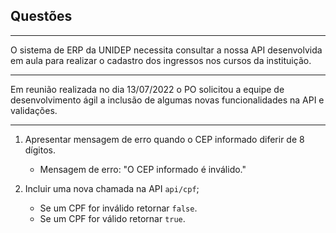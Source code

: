 ## Questões

---

O sistema de ERP da UNIDEP necessita consultar a nossa API desenvolvida em aula para realizar o cadastro dos ingressos nos cursos da instituição.

---

Em reunião realizada no dia 13/07/2022 o PO solicitou a equipe de desenvolvimento ágil a inclusão de algumas novas funcionalidades na API e validações.

---

1. Apresentar mensagem de erro quando o CEP informado diferir de 8 dígitos.

   - Mensagem de erro: "O CEP informado é inválido."

2. Incluir uma nova chamada na API `api/cpf`;
   - Se um CPF for inválido retornar `false`.
   - Se um CPF for válido retornar `true`.
